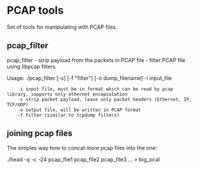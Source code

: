 PCAP tools
==========

Set of tools for manipulating with PCAP files.


pcap_filter
-----------

pcap_filter - strip payload from the packets in PCAP file
            - filter PCAP file using libpcap filters

Usage: ./pcap_filter [-s] [-f "filter"] [-o dump_filename] -i input_file

        -i input file, must be in format which can be read by pcap library, supports only ethernet encapsulation
        -s strip packet payload, leave only packet headers (Ethernet, IP, TCP/UDP)
        -o output file, will be written in PCAP format
        -f filter (similar to tcpdump filters)

joining pcap files
------------------

The simples way how to concat more pcap files into the one:

./head -q -c -24 pcap_file1 pcap_file2 pcap_file3 ... > big_pcal

